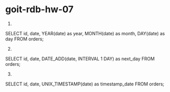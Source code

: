 # goit-rdb-hw-07
1)
 SELECT 
	id, 
  	date, 
	 YEAR(date) as year,
  	MONTH(date) as month,
  	DAY(date) as day
FROM orders;

2)
SELECT
	id, 
    	date, 
    	DATE_ADD(date, INTERVAL 1 DAY) as next_day
FROM orders;

3)
SELECT 
	id, 
    	date, 
    	UNIX_TIMESTAMP(date) as timestamp_date
FROM orders;

